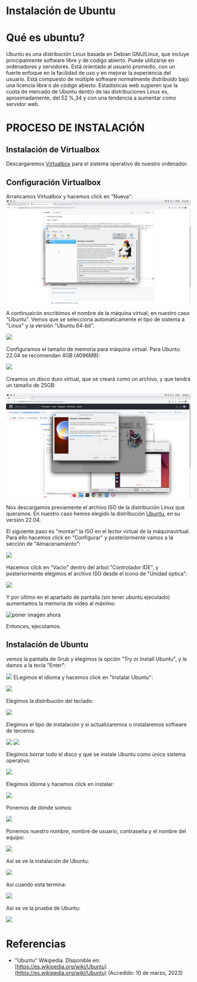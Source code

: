 # Instalación de Ubuntu

# Qué es ubuntu?

Ubuntu es una distribución Linux basada en Debian GNU/Linux, que incluye principalmente software libre y de código abierto.
Puede utilizarse en ordenadores y servidores. Está orientado al usuario promedio, con un fuerte enfoque en la facilidad de uso y en mejorar la experiencia del usuario. Está compuesto de múltiple software normalmente distribuido bajo una licencia libre o de código abierto. Estadísticas web sugieren que la cuota de mercado de Ubuntu dentro de las distribuciones Linux es, aproximadamente, del 52 %,3​4​ y con una tendencia a aumentar como servidor web.

# PROCESO DE INSTALACIÓN

## Instalación de Virtualbox
Descargaremos [Virtualbox](https://www.virtualbox.org/) para el sistema operativo de nuestro ordenador.

## Configuración Virtualbox
Arrancamos Virtualbox y hacemos click en "Nueva": ![](1virtualbox.png)

A continuaicón escribimos el nombre de la máquina virtual, en nuestro caso "Ubuntu". Vemos que se selecciona automáticamente el tipo de sistema a "Linux" y la versión "Ubuntu 64-bit".

![](https://user-images.githubusercontent.com/122264807/224652973-bd6616ad-23b3-40fd-b1d8-6e4c1aaa8a73.png)

Configuramos el tamaño de memoria para máquina virtual. Para Ubuntu 22.04 se recomiendan 4GB (4096MB):

![](https://user-images.githubusercontent.com/122264807/224653279-4090c0ec-3376-42ff-8749-7d86485072b9.png)


Creamos un disco duro virtual, que se creará como un archivo, y que tendrá un tamaño de 25GB:

![](virtual2.png)


Nos descargamos previamente el archivo ISO de la distribución Linux que queramos. En nuestro caso hemos elegido la distribución [Ubuntu](https://ubuntu.com/), en su versión 22.04.

El siguiente paso es "montar" la ISO en el lector virtual de la máquinavirtual. Para ello hacemos click en "Configurar" y posteriormente vamos a la sección de "Almacenamiento":

![](https://user-images.githubusercontent.com/122264807/224654397-8b166c1f-8d33-4a87-97bb-5726b148f39e.png)

Hacemos click en "Vacío" dentro del árbol "Controlador IDE", y posteriormente elegimos el archivo ISO desde el icono de "Unidad óptica":

![](https://user-images.githubusercontent.com/122264807/224654397-8b166c1f-8d33-4a87-97bb-5726b148f39e.png)

Y por último en el apartado de pantalla (sin tener ubuntu ejecutado) aumentamos la memoria de video al máximo:

![poner imagen ahora](https://user-images.githubusercontent.com/122264807/224657306-886e7603-e24b-46f6-adf7-c2bb37cdd652.png)

Entonces, ejecutamos.

## Instalación de Ubuntu
vemos la pantalla de Grub y elegimos la opción "Try or Install Ubuntu", y le damos a la tecla "Enter":

![](https://user-images.githubusercontent.com/122264807/224402757-287c1c5f-37e2-4ef4-b22d-2da1107840f4.png)
ELegimos el idioma y hacemos click en "Instalar Ubuntu":

![](https://user-images.githubusercontent.com/122264807/224655846-55285ceb-67ef-4c1b-8047-98f0c489b12a.png)

Elegimos la distribución del teclado:

![](https://user-images.githubusercontent.com/122264807/224403413-bfe8ab27-026f-4c2d-9886-f77b068652ad.png)

Elegimos el tipo de instalación y si actualizaremos o instalaremos software de terceros:

![](https://user-images.githubusercontent.com/122264807/224403730-a45db4cd-83e0-4ce9-b464-d3fd717ef23b.png)
![](https://user-images.githubusercontent.com/122264807/224403916-4ff375fc-4317-4ed3-91f5-dd8c0daa5c77.png)

Elegimos borrar todo el disco y que se instale Ubuntu como único sistema operativo:

![](https://user-images.githubusercontent.com/122264807/224404089-6a54e039-a5a7-46e9-a9a5-4502ae312ae2.png)

Elegimos idioma y hacemos click en instalar:

![](https://user-images.githubusercontent.com/122264807/224658429-b53e4915-80f5-4e08-8dfb-ac784a593c97.png)

Ponemos de dónde somos:

![](https://user-images.githubusercontent.com/122264807/224658911-2318d80c-dca4-4484-b9a1-b4e93b42c957.png)

Ponemos nuestro nombre, nombre de usuario, contraseña y el nombre del equipo:

![](https://user-images.githubusercontent.com/122264807/224659114-695d5cdb-9e01-4edc-a0f9-1c97c1a901a5.png)

Así se ve la instalación de Ubuntu:

![](https://user-images.githubusercontent.com/122264807/224659311-f274c635-a732-48a0-84e6-2af41dc8b24c.png)

Así cuando esta termina:

![](https://user-images.githubusercontent.com/122264807/224659420-347651da-9e49-41cf-a539-4459b19b43b3.png)

Así se ve la prueba de Ubuntu:

![](https://user-images.githubusercontent.com/122264807/224659573-a3db6e56-ea89-44ac-9dfa-7a2eb7d293ee.png)































# Referencias 
- "Ubuntu" Wikipedia. DIsponible en: [https://es.wikipedia.org/wiki/Ubuntu](https://es.wikipedia.org/wiki/Ubuntu) (Accedido: 10 de marzo, 2023)
